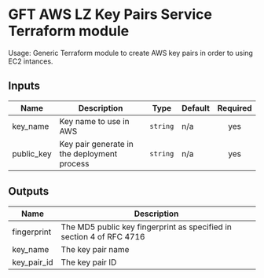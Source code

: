 # GFT AWS LZ Key Pairs Service Terraform module

Usage: Generic Terraform module to create AWS key pairs in order to using EC2 intances.

## Inputs

| Name | Description | Type | Default | Required |
|------|-------------|------|---------|:-----:|
| key\_name | Key name to use in AWS | `string` | n/a | yes |
| public\_key | Key pair generate in the deployment process | `string` | n/a | yes |

## Outputs

| Name | Description |
|------|-------------|
| fingerprint | The MD5 public key fingerprint as specified in section 4 of RFC 4716 |
| key\_name | The key pair name |
| key\_pair\_id | The key pair ID |

